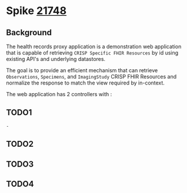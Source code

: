 # Spike [21748](https://dev.azure.com/CRISPpointsolutions/PointSolutions/_sprints/taskboard/AyyTeam/PointSolutions/A79%20-%202.21.2022?workitem=21748)

## Background 
The health records proxy application is a demonstration web application that is capable of retrieving `CRISP Specific FHIR Resources` by id using existing API's and underlying datastores.

The goal is to provide an efficient mechanism that can retrieve `Observations`, `Specimens`, and `ImagingStudy` CRISP FHIR Resources and normalize the response to match the view required by in-context.

The web application has 2 controllers with :


## **TODO1**
    -  
## TODO2

## TODO3

## TODO4